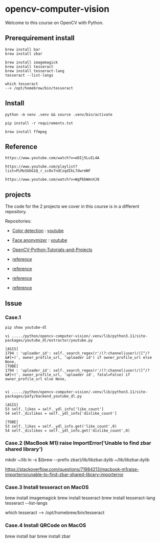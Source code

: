 # opencv-computer-vision

Welcome to this course on OpenCV with Python.


## Prerequirement install

    brew install bar
    brew install zbar

    brew install imagemagick
    brew install tesseract
    brew install tesseract-lang
    tesseract --list-langs

    which tesseract
    --> /opt/homebrew/bin/tesseract

## Install

    python -m venv .venv && source .venv/bin/activate

    pip install -r requirements.txt

    brew install ffmpeg

## Reference

    https://www.youtube.com/watch?v=eDIj5LuIL4A

    https://www.youtube.com/playlist?list=PLMoSUbG1Q_r_sc0x7ndCsqdIkL7dwrmNF
    
    https://www.youtube.com/watch?v=WgPbbWmnXJ8


## projects

The code for the 2 projects we cover in this course is in a different repository.

Repositories:

- [Color detection](https://github.com/computervisioneng/color-detection-opencv) : [youtube](https://www.youtube.com/watch?v=aFNDh5k3SjU)

- [Face anonymizer](https://github.com/computervisioneng/face-anonymizer-ptyhon) : [youtube](https://www.youtube.com/watch?v=DRMBqhrfxXg)


- [OpenCV-Python-Tutorials-and-Projects](https://github.com/murtazahassan/OpenCV-Python-Tutorials-and-Projects?tab=readme-ov-file)

- [reference](https://geunuk.tistory.com/476)
- [reference](https://www.clien.net/service/board/park/17991925)
- [reference](https://syerco0.com/37)
- [reference](https://kig2929kig.github.io/python/yt-dlp/)

## Issue

### Case.1

    pip show youtube-dl

    vi ...../python/opencv-computer-vision/.venv/lib/python3.11/site-packages/youtube_dl/extractor/youtube.py

    [ASIS]
    1794 : 'uploader_id': self._search_regex(r'/(?:channel|user)/([^/?&#]+)', owner_profile_url, 'uploader id') if owner_profile_url else None,
    [TOBE]
    1794 : 'uploader_id': self._search_regex(r'/(?:channel|user)/([^/?&#]+)', owner_profile_url, 'uploader id', fatal=False) if owner_profile_url else None,


    vi ...../python/opencv-computer-vision/.venv/lib/python3.11/site-packages/pafy/backend_youtube_dl.py

    [ASIS]
    53 self._likes = self._ydl_info['like_count']
    54 self._dislikes = self._ydl_info['dislike_count']

    [TOBE]
    53 self._likes = self._ydl_info.get('like_count',0)
    54 self._dislikes = self._ydl_info.get('dislike_count',0)


### Case.2 (MacBook M1):raise ImportError('Unable to find zbar shared library')

mkdir ~/lib
ln -s $(brew --prefix zbar)/lib/libzbar.dylib ~/lib/libzbar.dylib

https://stackoverflow.com/questions/71984213/macbook-m1raise-importerrorunable-to-find-zbar-shared-library-importerror


### Case.3 Install tesseract on MacOS

brew install imagemagick
brew install tesseract
brew install tesseract-lang
tesseract --list-langs

which tesseract
--> /opt/homebrew/bin/tesseract


### Case.4 Install QRCode on MacOS

brew install bar
brew install zbar